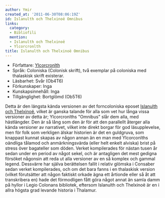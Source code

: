 ```yaml
---
author: Ymir
created_at: '2011-06-30T08:06:19Z'
id: Islanulth och Thelxinoë Omnibus
links:
  category:
  - Bibliofili
  mention:
  - Islanulth och Thelxinoë
  - Ylcorcronlth
title: Islanulth och Thelxinoë Omnibus
---
```


-   Författare: [Ylcorcronlth]
-   Språk: Coloniska (Colonisk skrift), två exemplar på coloniska med thalaskisk skrift existerar.
-   Läsbarhet: Svår (Ob4T6)
-   Förkunskaper: Inga
-   Kunskapsinnehåll: Inga
-   Tillgänglighet: Bortglömd (Ob5T6)

Detta är den längsta kända versionen av det forncoloniska eposet [Islanulth och Thelxinoë], vilket
är ganska talande för alla som vet hur långa vissa versioner av detta är; Ylcorcronlths "Omnibus"
slår dem alla, med hästlängder. Den är så lång som den är för att den parallellt återger alla kända
versioner av narrativet, vilket inte direkt borgar för god läsupplevelse, men för folk som verkligen
älskar historien är det en guldgruva, som knappast kunnat skapas av någon annan än en man med
Ylcorconlths oändliga tålamod och anmärkningsvärda (eller helt enkelt alviska) brist på stress över
bagateller som döden. Verket kompilerades för nästan tusen år sedan under en period av något sekel,
och är antagligen det mest gedigna försöket någonsin att reda ut alla versioner av en så komplex och
gammal legend. Dessvärre har själva berättelsen fallit i relativ glömska i Consaber sedan verket
kompilerades, och om det bara fanns i en thalaskisk version (vilket förutsätter att någon faktiskt
orkade ägna ett årtionde eller så åt att transkribera en) hade det förmodligen fått göra något annat
än samla damm på hyllor i Legio Colonans bibliotek, eftersom Islanulth och Thelxinoë är en i allra
högsta grad levande historia i Thalamur.

  [Ylcorcronlth]: Ylcorcronlth
  [Islanulth och Thelxinoë]: Islanulth_och_Thelxinoë